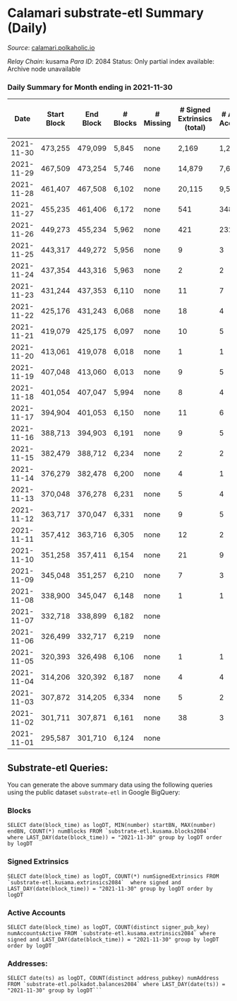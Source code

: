 # Calamari substrate-etl Summary (Daily)

_Source_: [calamari.polkaholic.io](https://calamari.polkaholic.io)

*Relay Chain*: kusama
*Para ID*: 2084
Status: Only partial index available: Archive node unavailable


### Daily Summary for Month ending in 2021-11-30


| Date | Start Block | End Block | # Blocks | # Missing | # Signed Extrinsics (total) | # Active Accounts | # Addresses with Balances | # Events | # Transfers | # XCM Transfers In | # XCM Transfers Out |
| ---- | ----------- | --------- | -------- | --------- | --------------------------- | ----------------- | ------------------------- | -------- | ----------- | ------------------ | ------------------- |
| 2021-11-30 | 473,255 | 479,099 | 5,845 | none  | 2,169 | 1,227 | 19,205 | 19,885 | 1,651 ($12,665,069) |   |   |
| 2021-11-29 | 467,509 | 473,254 | 5,746 | none  | 14,879 | 7,624 | 18,933 | 66,878 | 10,767 ($144,998,477) |   |   |
| 2021-11-28 | 461,407 | 467,508 | 6,102 | none  | 20,115 | 9,529 |  | 82,652 | 12,620 ($30,934,259) |   |   |
| 2021-11-27 | 455,235 | 461,406 | 6,172 | none  | 541 | 348 | 16,240 | 46,942 | 16,691 ($7,727.29) |   |   |
| 2021-11-26 | 449,273 | 455,234 | 5,962 | none  | 421 | 232 | 16,234 | 93,828 | 16,217 ($430,747,517) |   |   |
| 2021-11-25 | 443,317 | 449,272 | 5,956 | none  | 9 | 3 | 62 | 11,947 | 1 ($7.13) |   |   |
| 2021-11-24 | 437,354 | 443,316 | 5,963 | none  | 2 | 2 | 61 | 11,938 | 2 ($0.70) |   |   |
| 2021-11-23 | 431,244 | 437,353 | 6,110 | none  | 11 | 7 | 59 | 12,255 | 9 ($2.76) |   |   |
| 2021-11-22 | 425,176 | 431,243 | 6,068 | none  | 18 | 4 | 55 | 12,187 | 18 ($1.02) |   |   |
| 2021-11-21 | 419,079 | 425,175 | 6,097 | none  | 10 | 5 | 55 | 12,229 | 7 ($35.88) |   |   |
| 2021-11-20 | 413,061 | 419,078 | 6,018 | none  | 1 | 1 | 50 | 12,043 | 1 ($0.36) |   |   |
| 2021-11-19 | 407,048 | 413,060 | 6,013 | none  | 9 | 5 | 49 | 12,053 | 9 ($1.18) |   |   |
| 2021-11-18 | 401,054 | 407,047 | 5,994 | none  | 8 | 4 | 46 | 12,020 | 8 ($2.62) |   |   |
| 2021-11-17 | 394,904 | 401,053 | 6,150 | none  | 11 | 6 | 40 | 12,328 | 10 ($1.31) |   |   |
| 2021-11-16 | 388,713 | 394,903 | 6,191 | none  | 9 | 5 | 38 | 12,412 | 9 ($30.04) |   |   |
| 2021-11-15 | 382,479 | 388,712 | 6,234 | none  | 2 | 2 | 34 | 12,479 | 2 ($3.92) |   |   |
| 2021-11-14 | 376,279 | 382,478 | 6,200 | none  | 4 | 1 | 32 | 12,407 |   |   |   |
| 2021-11-13 | 370,048 | 376,278 | 6,231 | none  | 5 | 4 | 32 | 12,474 | 1 ($14.26) |   |   |
| 2021-11-12 | 363,717 | 370,047 | 6,331 | none  | 9 | 5 | 31 | 12,681 | 7 ($1.94) |   |   |
| 2021-11-11 | 357,412 | 363,716 | 6,305 | none  | 12 | 2 | 31 | 12,640 | 12 ($1.43) |   |   |
| 2021-11-10 | 351,258 | 357,411 | 6,154 | none  | 21 | 9 | 30 | 12,360 | 18 ($36.86) |   |   |
| 2021-11-09 | 345,048 | 351,257 | 6,210 | none  | 7 | 3 | 25 | 12,448 | 7 ($10.98) |   |   |
| 2021-11-08 | 338,900 | 345,047 | 6,148 | none  | 1 | 1 | 20 | 12,301 | 1 ($14.26) |   |   |
| 2021-11-07 | 332,718 | 338,899 | 6,182 | none  |  |  | 20 | 12,368 |   |   |   |
| 2021-11-06 | 326,499 | 332,717 | 6,219 | none  |  |  | 20 | 12,441 |   |   |   |
| 2021-11-05 | 320,393 | 326,498 | 6,106 | none  | 1 | 1 | 20 | 12,218 | 1 ($35.66) |   |   |
| 2021-11-04 | 314,206 | 320,392 | 6,187 | none  | 4 | 4 | 20 | 12,393 | 4 ($35.76) |   |   |
| 2021-11-03 | 307,872 | 314,205 | 6,334 | none  | 5 | 2 | 16 | 12,683 | 5 ($0.024) |   |   |
| 2021-11-02 | 301,711 | 307,871 | 6,161 | none  | 38 | 3 | 15 | 12,419 | 4 ($250.31) |   |   |
| 2021-11-01 | 295,587 | 301,710 | 6,124 | none  |  |  | 13 | 12,251 |   |   |   |

## Substrate-etl Queries:
You can generate the above summary data using the following queries using the public dataset `substrate-etl` in Google BigQuery:


### Blocks
```
SELECT date(block_time) as logDT, MIN(number) startBN, MAX(number) endBN, COUNT(*) numBlocks FROM `substrate-etl.kusama.blocks2084`  where LAST_DAY(date(block_time)) = "2021-11-30" group by logDT order by logDT
```


### Signed Extrinsics
```
SELECT date(block_time) as logDT, COUNT(*) numSignedExtrinsics FROM `substrate-etl.kusama.extrinsics2084`  where signed and LAST_DAY(date(block_time)) = "2021-11-30" group by logDT order by logDT
```


### Active Accounts
```
SELECT date(block_time) as logDT, COUNT(distinct signer_pub_key) numAccountsActive FROM `substrate-etl.kusama.extrinsics2084` where signed and LAST_DAY(date(block_time)) = "2021-11-30" group by logDT order by logDT
```


### Addresses:
```
SELECT date(ts) as logDT, COUNT(distinct address_pubkey) numAddress FROM `substrate-etl.polkadot.balances2084` where LAST_DAY(date(ts)) = "2021-11-30" group by logDT```

